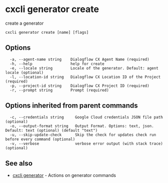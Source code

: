 # cxcli generator create

create a generator

```
cxcli generator create [name] [flags]
```

## Options

```
  -a, --agent-name string    Dialogflow CX Agent Name (required)
  -h, --help                 help for create
  -e, --locale string        Locale of the generator. Default: agent locale (optional)
  -l, --location-id string   Dialogflow CX Location ID of the Project (required)
  -p, --project-id string    Dialogflow CX Project ID (required)
  -r, --prompt string        Prompt (required)
```

## Options inherited from parent commands

```
  -c, --credentials string     Google Cloud credentials JSON file path (optional)
  -o, --output-format string   Output Format. Options: text, json. Default: text (optional) (default "text")
  -u, --skip-update-check      Skip the check for updates check run before every command (optional)
  -v, --verbose                verbose error output (with stack trace) (optional)
```

## See also

* [cxcli generator](/cmd/cxcli_generator/)	 - Actions on generator commands

